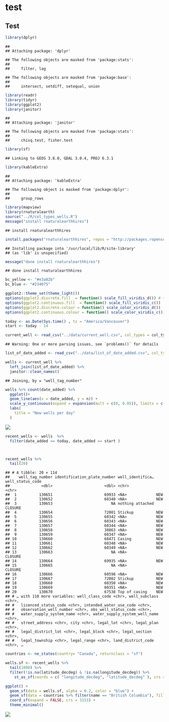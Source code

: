 test
================

## Test

``` r
library(dplyr)
```

    ## 
    ## Attaching package: 'dplyr'

    ## The following objects are masked from 'package:stats':
    ## 
    ##     filter, lag

    ## The following objects are masked from 'package:base':
    ## 
    ##     intersect, setdiff, setequal, union

``` r
library(readr)
library(tidyr)
library(ggplot2)
library(janitor)
```

    ## 
    ## Attaching package: 'janitor'

    ## The following objects are masked from 'package:stats':
    ## 
    ##     chisq.test, fisher.test

``` r
library(sf)
```

    ## Linking to GEOS 3.8.0, GDAL 3.0.4, PROJ 6.3.1

``` r
library(kableExtra)
```

    ## 
    ## Attaching package: 'kableExtra'

    ## The following object is masked from 'package:dplyr':
    ## 
    ##     group_rows

``` r
library(mapview)
library(rnaturalearth)
source("../R/col_types_wells.R")
message("install rnaturalearthhires")
```

    ## install rnaturalearthhires

``` r
install.packages("rnaturalearthhires", repos = "http://packages.ropensci.org", type = "source")
```

    ## Installing package into '/usr/local/lib/R/site-library'
    ## (as 'lib' is unspecified)

``` r
message("done install rnaturalearthhires")
```

    ## done install rnaturalearthhires

``` r
bc_yellow <- "#e3a82b"
bc_blue <- "#234075"

ggplot2::theme_set(theme_light()) 
options(ggplot2.discrete.fill  = function() scale_fill_viridis_d()) # these scales are colorbliend friendly and start with "cooperators blue"
options(ggplot2.continuous.fill  = function() scale_fill_viridis_c())
options(ggplot2.discrete.colour = function() scale_color_viridis_d())
options(ggplot2.continuous.colour = function() scale_color_viridis_c())

today <- as.Date(Sys.time() , tz = "America/Vancouver")
start <- today - 14 
```

``` r
current_well <- read_csv("../data/current_well.csv", col_types = col_types_wells )# from R/coltypes_well 
```

    ## Warning: One or more parsing issues, see `problems()` for details

``` r
list_of_date_added <- read_csv("../data/list_of_date_added.csv", col_types =  readr::cols(well_tag_number = col_double(), date_added = col_date()))

wells <- current_well %>% 
  left_join(list_of_date_added) %>%
  janitor::clean_names() 
```

    ## Joining, by = "well_tag_number"

``` r
wells %>% count(date_added) %>%
  ggplot()+
  geom_line(aes(x = date_added, y = n)) +
  scale_y_continuous(expand = expansion(mult = c(0, 0.05)), limits = c(0, NA)) +
  labs(
    title = "New wells per day"
  )
```

![](test_github_report_files/figure-gfm/unnamed-chunk-3-1.png)<!-- -->

``` r
recent_wells <- wells  %>% 
  filter(date_added <= today, date_added >= start )



recent_wells %>% 
  tail(20)
```

    ## # A tibble: 20 × 114
    ##    well_tag_number identification_plate_number well_identifica… well_status_code
    ##              <dbl>                       <dbl> <chr>            <chr>           
    ##  1          130651                       69933 <NA>             NEW             
    ##  2          130652                       60340 <NA>             NEW             
    ##  3          130653                          NA nothing attached CLOSURE         
    ##  4          130654                       72001 Stickup          NEW             
    ##  5          130655                       60342 <NA>             NEW             
    ##  6          130656                       60343 <NA>             NEW             
    ##  7          130657                       60344 <NA>             NEW             
    ##  8          130658                       38863 <NA>             NEW             
    ##  9          130659                       60347 <NA>             NEW             
    ## 10          130660                       68471 Casing           NEW             
    ## 11          130661                       60348 <NA>             NEW             
    ## 12          130662                       60349 <NA>             NEW             
    ## 13          130663                          NA <NA>             CLOSURE         
    ## 14          130664                       69935 <NA>             NEW             
    ## 15          130665                          NA <NA>             CLOSURE         
    ## 16          130666                       60598 <NA>             NEW             
    ## 17          130667                       72002 Stickup          NEW             
    ## 18          130668                       60350 <NA>             NEW             
    ## 19          130669                       60351 <NA>             NEW             
    ## 20          130670                       67538 Top of casing    NEW             
    ## # … with 110 more variables: well_class_code <chr>, well_subclass <chr>,
    ## #   licenced_status_code <chr>, intended_water_use_code <chr>,
    ## #   observation_well_number <chr>, obs_well_status_code <chr>,
    ## #   water_supply_system_name <chr>, water_supply_system_well_name <chr>,
    ## #   street_address <chr>, city <chr>, legal_lot <chr>, legal_plan <chr>,
    ## #   legal_district_lot <chr>, legal_block <chr>, legal_section <chr>,
    ## #   legal_township <chr>, legal_range <chr>, land_district_code <chr>, …

``` r
countries <- ne_states(country= "Canada", returnclass = "sf")

wells.sf <- recent_wells %>% 
  tail(1000) %>% 
  filter(!is.na(latitude_decdeg) & !is.na(longitude_decdeg)) %>%
    st_as_sf(coords = c( "longitude_decdeg", "latitude_decdeg" ), crs = 4326, remove = FALSE) 

ggplot() +
  geom_sf(data = wells.sf, alpha = 0.2, color = "blue") +
  geom_sf(data = countries %>% filter(name == "British Columbia"), fill  = NA) +
  coord_sf(expand = FALSE, crs = 3153) + 
  theme_minimal()
```

![](test_github_report_files/figure-gfm/unnamed-chunk-5-1.png)<!-- -->
